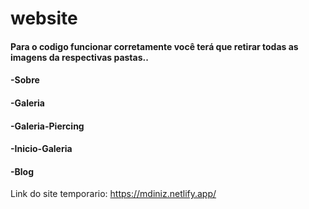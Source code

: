 # website

#### Para o codigo funcionar corretamente você terá que retirar todas as imagens da respectivas pastas..
#### -Sobre
#### -Galeria
#### -Galeria-Piercing
#### -Inicio-Galeria
#### -Blog

Link do site temporario: https://mdiniz.netlify.app/ 
